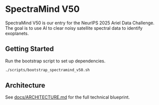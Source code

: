 # SpectraMind V50

SpectraMind V50 is our entry for the NeurIPS 2025 Ariel Data Challenge. The goal is to use AI to clear noisy satellite spectral data to identify exoplanets.

## Getting Started
Run the bootstrap script to set up dependencies.

```bash
./scripts/bootstrap_spectramind_v50.sh
```

## Architecture
See [docs/ARCHITECTURE.md](docs/ARCHITECTURE.md) for the full technical blueprint.
